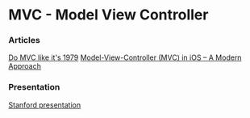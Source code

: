 # MVC - Model View Controller

### Articles
[Do MVC like it's 1979](https://medium.com/bumble-tech/do-mvc-like-its-1979-da62304f6568)
[Model-View-Controller (MVC) in iOS – A Modern Approach](https://www.raywenderlich.com/1000705-model-view-controller-mvc-in-ios-a-modern-approach)

### Presentation
[Stanford presentation](https://web.stanford.edu/class/cs75n/1_MVC.pdf)
